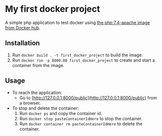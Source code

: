 # My first docker project

A simple php application to test docker using [the php:7.4-apache image from Docker hub](https://hub.docker.com/_/php).

## Installation

1. Run `docker build . -t first_docker_project` to build the image.
2. Run `docker run -p 8000:80 first_docker_project` to create and start a container from the image.

## Usage

* To reach the application:
    * Go to [http://127.0.0.1:8000/public](http://127.0.0.1:8000/public) from a browser.
* To stop and delete the container:
    1. Run `docker ps` and copy the container id.
    2. Run `docker stop pasteContainerIdHere` to stop the container.
    3. Run `docker container rm pasteContainerIdHere` to delete the container.

